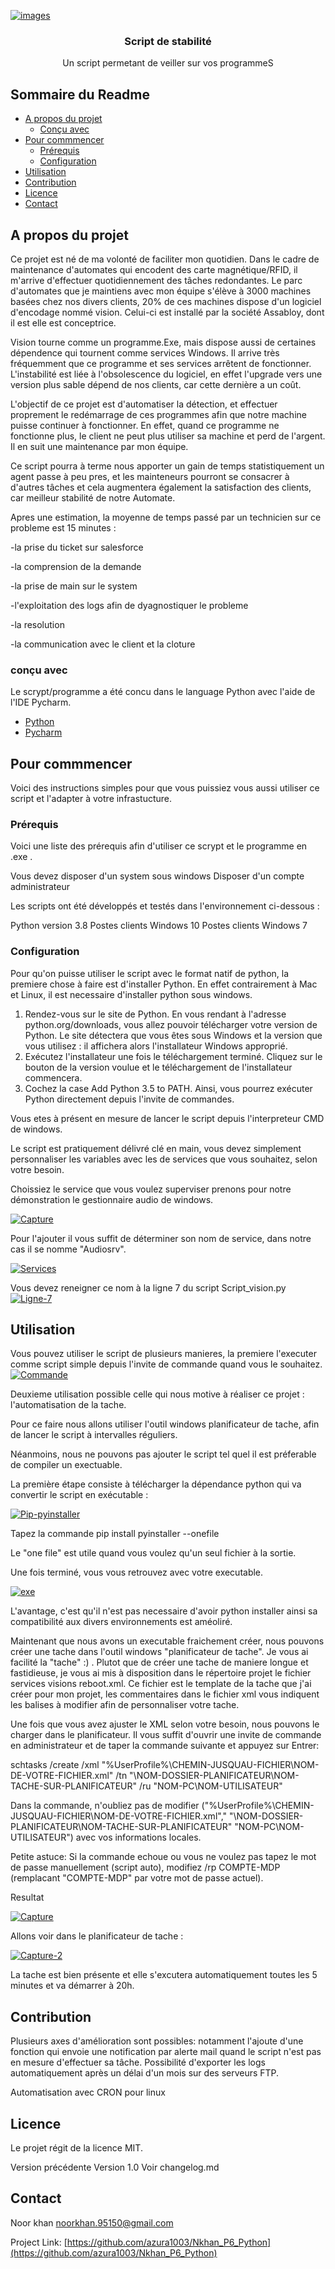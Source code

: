 
<!-- PROJECT LOGO -->

<a href="https://ibb.co/ZG6N78x"><img src="https://i.ibb.co/ydnV7yq/images.png" alt="images" border="0"></a>

  <h3 align="center">Script de stabilité</h3>

  <p align="center">
    Un script permetant de veiller sur vos programmeS
    <br />
    



<!-- Sommaire -->
## Sommaire du Readme

* [A propos du projet](#a-propos-du-projet)
  * [Conçu avec](#conçu-avec)
* [Pour commmencer](#Pour-commmencer)
  * [Prérequis](#Prérequis)
  * [Configuration](#Configuration)
* [Utilisation](#Utilisation)
* [Contribution](#contribution)
* [Licence](#Licence)
* [Contact](#contact)




<!-- A propos du projet -->
## A propos du projet


Ce projet est né de ma volonté de faciliter mon quotidien. Dans le cadre de maintenance d'automates qui encodent des carte magnétique/RFID, il m'arrive d'effectuer quotidiennement des tâches redondantes. Le parc d'automates que je maintiens avec mon équipe s'élève à 3000 machines basées chez nos divers clients, 20% de ces machines dispose d'un logiciel d'encodage nommé vision. Celui-ci est installé par la société Assabloy, dont il est elle est conceptrice.

<!-- capture ici de l'interface vision -->
Vision tourne comme un programme.Exe, mais dispose aussi de certaines dépendence qui tournent comme services Windows. Il arrive très fréquemment que ce programme et ses services arrêtent de fonctionner.
L'instabilité est liée à l'obsolescence du logiciel, en effet l'upgrade vers une version plus sable dépend de nos clients, car cette dernière a un coût.
<!-- capture ici de l'interface services -->

L'objectif de ce projet est d'automatiser la détection, et effectuer proprement le redémarrage de ces programmes afin que notre machine puisse continuer à fonctionner.
En effet, quand ce programme ne fonctionne plus, le client ne peut plus utiliser sa machine et perd de l'argent. Il en suit une maintenance par mon équipe.

Ce script pourra à terme nous apporter un gain de temps statistiquement un agent passe à peu pres, et les mainteneurs pourront se consacrer à d'autres tâches et cela augmentera également la satisfaction des clients, car meilleur stabilité de notre Automate.

Apres une estimation, la moyenne de temps passé par un technicien sur ce probleme est 15 minutes :

-la prise du ticket sur salesforce

-la comprension de la demande

-la prise de main sur le system

-l'exploitation des logs afin de dyagnostiquer le probleme

-la resolution

-la communication avec le client et la cloture 



### conçu avec
Le scrypt/programme a été concu dans le language Python avec l'aide de l'IDE Pycharm.
* [Python](https://www.python.org/)
* [Pycharm](https://www.jetbrains.com/fr-fr/pycharm/promo/?gclid=EAIaIQobChMIsY6M37_V6wIVBqp3Ch3DJA6XEAAYASAAEgIrwfD_BwE)




<!-- GETTING STARTED -->
## Pour commmencer 

Voici des instructions simples pour que vous puissiez vous aussi utiliser ce script et l'adapter à votre infrastucture.



### Prérequis

Voici une liste des prérequis afin d'utiliser ce scrypt et le programme en .exe .

Vous devez disposer d'un system sous windows
Disposer d'un compte administrateur 


Les scripts ont été développés et testés dans l'environnement ci-dessous :


Python version 3.8
Postes clients Windows 10
Postes clients Windows 7


### Configuration

Pour qu'on puisse utiliser le script avec le format natif de python, la premiere chose à faire est d'installer Python. En effet contrairement à Mac et Linux, il est necessaire d'installer python sous windows.

1) Rendez-vous sur le site de Python. En vous rendant à l'adresse python.org/downloads, vous allez pouvoir télécharger votre version de Python. Le site détectera que vous êtes sous Windows et la version que vous utilisez : il affichera alors l'installateur Windows approprié.
2) Exécutez l'installateur une fois le téléchargement terminé. Cliquez sur le bouton de la version voulue et le téléchargement de l'installateur commencera. 
3) Cochez la case Add Python 3.5 to PATH. Ainsi, vous pourrez exécuter Python directement depuis l'invite de commandes.

Vous etes à présent en mesure de lancer le script depuis l'interpreteur CMD de windows.


Le script est pratiquement délivré clé en main, vous devez simplement personnaliser les variables avec les de services que vous souhaitez, selon votre besoin.

Choissiez le service que vous voulez superviser prenons pour notre démonstration le gestionnaire audio de windows. 

<a href="https://imgbb.com/"><img src="https://i.ibb.co/JmwMVKT/Capture.png" alt="Capture" border="0"></a>

Pour l'ajouter il vous suffit de déterminer son nom de service, dans notre cas il se nomme "Audiosrv".

<a href="https://ibb.co/Jr2HWKn"><img src="https://i.ibb.co/MPp7ysn/Services.png" alt="Services" border="0"></a>

Vous devez reneigner ce nom à la ligne 7 du script Script_vision.py <a href="https://imgbb.com/"><img src="https://i.ibb.co/m5bZY69/Ligne-7.png" alt="Ligne-7" border="0"></a>




<!-- USAGE EXAMPLES -->
## Utilisation

Vous pouvez utiliser le script de plusieurs manieres, la premiere l'executer comme script simple depuis l'invite de commande quand vous le souhaitez.
 <a href="https://ibb.co/Dt1P55F"><img src="https://i.ibb.co/mGRr66K/Commande.png" alt="Commande" border="0"></a>



Deuxieme utilisation possible celle qui nous motive à réaliser ce projet : l'automatisation de la tache.

Pour ce faire nous allons utiliser l'outil windows planificateur de tache, afin de lancer le script à intervalles réguliers.

Néanmoins, nous ne pouvons pas ajouter le script tel quel il est préferable de compiler un exectuable.

La première étape consiste à télécharger la dépendance python qui va convertir le script en exécutable :


<a href="https://ibb.co/yX5K4nm"><img src="https://i.ibb.co/JK283RW/Pip-pyinstaller.png" alt="Pip-pyinstaller" border="0"></a>

Tapez la commande pip install pyinstaller --onefile 

Le "one file" est utile quand vous voulez qu'un seul fichier à la sortie.

Une fois terminé, vous vous retrouvez avec votre executable.

<a href="https://ibb.co/PgXGYKS"><img src="https://i.ibb.co/zZ9V5pk/exe.png" alt="exe" border="0"></a>

L'avantage, c'est qu'il n'est pas necessaire d'avoir python installer ainsi sa compatibilité aux divers environnements est améoliré. 


Maintenant que nous avons un executable fraichement créer, nous pouvons créer une tache dans l'outil windows "planificateur de tache".
Je vous ai facilité la "tache" :) . Plutot que de créer une tache de maniere longue et fastidieuse, je vous ai mis à disposition dans le répertoire projet le fichier services visions reboot.xml. Ce fichier est le template de la tache que j'ai créer pour mon projet, les commentaires dans le fichier xml vous indiquent les balises à modifier afin de personnaliser votre tache.

Une fois que vous avez ajuster le XML selon votre besoin, nous pouvons le charger dans le planificateur.
Il vous suffit d'ouvrir une invite de commande en administrateur et de taper la commande suivante et appuyez sur Entrer:


schtasks /create /xml "%UserProfile%\CHEMIN-JUSQUAU-FICHIER\NOM-DE-VOTRE-FICHIER.xml" /tn "\NOM-DOSSIER-PLANIFICATEUR\NOM-TACHE-SUR-PLANIFICATEUR" /ru "NOM-PC\NOM-UTILISATEUR"


Dans la commande, n'oubliez pas de modifier ("%UserProfile%\CHEMIN-JUSQUAU-FICHIER\NOM-DE-VOTRE-FICHIER.xml"," "\NOM-DOSSIER-PLANIFICATEUR\NOM-TACHE-SUR-PLANIFICATEUR" "NOM-PC\NOM-UTILISATEUR") avec vos informations locales.

Petite astuce: Si la commande echoue ou vous ne voulez pas tapez le mot de passe manuellement (script auto), modifiez /rp COMPTE-MDP (remplacant "COMPTE-MDP" par votre mot de passe actuel).

Resultat

<a href="https://ibb.co/74k57Tx"><img src="https://i.ibb.co/rsdSnLK/Capture.png" alt="Capture" border="0"></a>

Allons voir dans le planificateur de tache  : 

<a href="https://ibb.co/1vJ07gs"><img src="https://i.ibb.co/4mgFKqs/Capture-2.png" alt="Capture-2" border="0"></a>


La tache est bien présente et elle s'excutera automatiquement toutes les 5 minutes et va démarrer à 20h.




<!-- CONTRIBUTING -->
## Contribution

Plusieurs axes d'amélioration sont possibles:
notamment l'ajoute d'une fonction qui envoie une notification par alerte mail quand le script n'est pas en mesure d'effectuer sa tâche. 
Possibilité d'exporter les logs automatiquement après un délai d'un mois sur des serveurs FTP.

Automatisation avec CRON pour linux


<!-- LICENCE -->
## Licence

Le projet régit de la licence MIT.



Version précédente Version 1.0
Voir changelog.md


<!-- CONTACT -->
## Contact

Noor khan noorkhan.95150@gmail.com

Project Link: [https://github.com/azura1003/Nkhan_P6_Python](https://github.com/azura1003/Nkhan_P6_Python)









